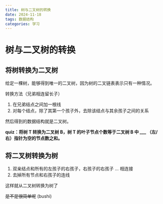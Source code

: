 ```yaml
---
title: 树与二叉树的转换
date: 2024-11-18
tags: 数据结构
categories: 学习
---
```


# 树与二叉树的转换

## 将树转换为二叉树

给定一棵树，能够得到唯一的二叉树，因为树的二叉链表表示只有一种情况。

转换方法（兄弟相连留长子）

1. 在兄弟结点之间加一根线
2. 对每个结点，除了其第一个孩子外，去除该结点与其余孩子之间的关系

然后得到的数据结构就是二叉树。

**quiz：将树 T 转换为二叉树 B，树 T 的叶子节点个数等于二叉树 B 中 ___  （左/右）指针为空的节点数之和。**

## 将二叉树转换为树

1. 双亲结点和所有的左孩子的右孩子，右孩子的右孩子 ... 相连接
2. 去掉所有节点和右孩子的连线

这样就从二叉树转换为树了



~~是不是很简单呢~~ (bushi)